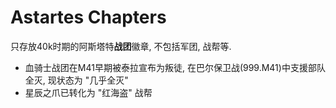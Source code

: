 # Astartes Chapters

只存放40k时期的阿斯塔特**战团**徽章, 不包括军团, 战帮等.

+ 血骑士战团在M41早期被泰拉宣布为叛徒, 在巴尔保卫战(999.M41)中支援部队全灭, 现状态为 "几乎全灭"
+ 星辰之爪已转化为 "红海盗" 战帮
